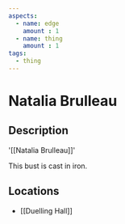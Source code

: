 ```yaml
---
aspects: 
  - name: edge
    amount : 1
  - name: thing
    amount : 1
tags:
  - thing
---
```


# Natalia Brulleau

## Description
'[[Natalia Brulleau]]'

This bust is cast in iron.
## Locations
- [[Duelling Hall]]